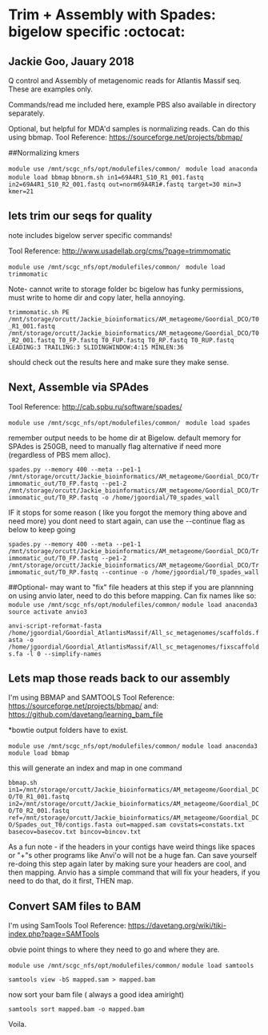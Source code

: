 # Trim + Assembly with Spades: bigelow specific :octocat:
## Jackie Goo, Jauary 2018 

Q control and Assembly of metagenomic reads for Atlantis Massif seq. These are examples only. 

Commands/read me included here, example PBS also available in directory separately. 

Optional, but helpful for MDA'd samples is normalizing reads. Can do this using bbmap. 
Tool Reference: https://sourceforge.net/projects/bbmap/

##Normalizing kmers 

```module use /mnt/scgc_nfs/opt/modulefiles/common/ ```
```module load anaconda```
```module load bbmap```
```bbnorm.sh in1=69A4R1_S10_R1_001.fastq in2=69A4R1_S10_R2_001.fastq out=norm69A4R1#.fastq target=30 min=3 kmer=21```

## lets trim our seqs for quality 
note includes bigelow server specific commands! 

Tool Reference:  http://www.usadellab.org/cms/?page=trimmomatic

```module use /mnt/scgc_nfs/opt/modulefiles/common/ ```
```module load trimmomatic```

Note- cannot write to storage folder bc bigelow has funky permissions, must write to home dir and copy later, hella annoying. 

```trimmomatic.sh PE /mnt/storage/orcutt/Jackie_bioinformatics/AM_metageome/Goordial_DCO/T0_R1_001.fastq /mnt/storage/orcutt/Jackie_bioinformatics/AM_metageome/Goordial_DCO/T0_R2_001.fastq T0_FP.fastq T0_FUP.fastq T0_RP.fastq T0_RUP.fastq  LEADING:3 TRAILING:3 SLIDINGWINDOW:4:15 MINLEN:36 ```

should check out the results here and make sure they make sense. 


## Next, Assemble via SPAdes
Tool Reference: http://cab.spbu.ru/software/spades/


```module use /mnt/scgc_nfs/opt/modulefiles/common/ ```
```module load spades```

remember output needs to be home dir at Bigelow.
default memory for SPAdes is 250GB, need to manually flag alternative if need more (regardless of PBS mem alloc). 

```spades.py --memory 400 --meta --pe1-1 /mnt/storage/orcutt/Jackie_bioinformatics/AM_metageome/Goordial_DCO/Trimmomatic_out/T0_FP.fastq --pe1-2 /mnt/storage/orcutt/Jackie_bioinformatics/AM_metageome/Goordial_DCO/Trimmomatic_out/T0_RP.fastq -o /home/jgoordial/T0_spades_wall```

IF it stops for some reason ( like you forgot the memory thing above and need more) you dont need to start again, can use the --continue flag as below to keep going 

```spades.py --memory 400 --meta --pe1-1 /mnt/storage/orcutt/Jackie_bioinformatics/AM_metageome/Goordial_DCO/Trimmomatic_out/T0_FP.fastq --pe1-2 /mnt/storage/orcutt/Jackie_bioinformatics/AM_metageome/Goordial_DCO/Trimmomatic_out/T0_RP.fastq --continue -o /home/jgoordial/T0_spades_wall```



##Optional- may want to "fix" file headers at this step if you are plannning on using anvio later, need to do this before mapping. Can fix names like so: 
```module use /mnt/scgc_nfs/opt/modulefiles/common/```
```module load anaconda3```
```source activate anvio3```

```anvi-script-reformat-fasta /home/jgoordial/Goordial_AtlantisMassif/All_sc_metagenomes/scaffolds.fasta -o /home/jgoordial/Goordial_AtlantisMassif/All_sc_metagenomes/fixscaffolds.fa -l 0 --simplify-names```


## Lets map those reads back to our assembly


I'm using BBMAP and SAMTOOLS
Tool Reference: https://sourceforge.net/projects/bbmap/
and: https://github.com/davetang/learning_bam_file

*bowtie output folders have to exist. 


```module use /mnt/scgc_nfs/opt/modulefiles/common/```
```module load anaconda3```
```module load bbmap```

this will generate an index and map in one command 

```bbmap.sh in1=/mnt/storage/orcutt/Jackie_bioinformatics/AM_metageome/Goordial_DCO/T0_R1_001.fastq in2=/mnt/storage/orcutt/Jackie_bioinformatics/AM_metageome/Goordial_DCO/T0_R2_001.fastq ref=/mnt/storage/orcutt/Jackie_bioinformatics/AM_metageome/Goordial_DCO/Spades_out_T0/contigs.fasta out=mapped.sam covstats=constats.txt basecov=basecov.txt bincov=bincov.txt```

As a fun note - if the headers in your contigs have weird things like spaces or "+"s other programs like Anvi'o will not be a huge fan. Can save yourself re-doing this step again later by making sure your headers are cool, and then mapping. Anvio has a simple command that will fix your headers, if you need to do that, do it first, THEN map. 

## Convert SAM files to BAM

I'm using SamTools
Tool Reference: https://davetang.org/wiki/tiki-index.php?page=SAMTools

obvie point things to where they need to go and where they are. 

```module use /mnt/scgc_nfs/opt/modulefiles/common/```
```module load samtools```

```samtools view -bS mapped.sam > mapped.bam```

now sort your bam file ( always a good idea amiright) 

```samtools sort mapped.bam -o mapped.bam``` 




Voila. 


